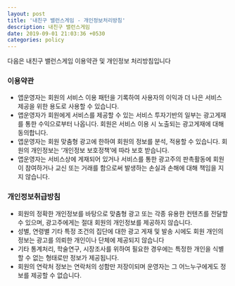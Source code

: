 ```yaml
---
layout: post
title: '내친구 밸런스게임 - 개인정보처리방침'
description: 내친구 밸런스게임
date: 2019-09-01 21:03:36 +0530
categories: policy
---
```


다음은 내친구 밸런스게임 이용약관 및 개인정보 처리방침입니다

### 이용약관

- 앱운영자는 회원의 서비스 이용 패턴을 기록하여 사용자의 이익과 더 나은 서비스 제공을 위한 용도로 사용할 수 있습니다.
- 앱운영자가 회원에게 서비스를 제공할 수 있는 서비스 투자기반의 일부는 광고게재를 통한 수익으로부터 나옵니다. 회원은 서비스 이용 시 노출되는 광고게재에 대해 동의합니다.
- 앱운영자는 회원 맞춤형 광고에 한하여 회원의 정보를 분석, 적용할 수 있습니다. 회원의 개인정보는 ‘개인정보 보호정책’에 따라 보호 받습니다.
- 앱운영자는 서비스상에 게재되어 있거나 서비스를 통한 광고주의 판촉활동에 회원이 참여하거나 교신 또는 거래를 함으로써 발생하는 손실과 손해에 대해 책임을 지지 않습니다.

### 개인정보취급방침

- 회원의 정확한 개인정보를 바탕으로 맞춤형 광고 또는 각종 유용한 컨텐츠를 전달할 수 있으며, 광고주에게는 절대 회원의 개인정보를 제공하지 않습니다.
- 성별, 연령별 기타 특정 조건의 집단에 대한 광고 게재 및 발송 시에도 회원 개인의 정보는 광고를 의뢰한 개인이나 단체에 제공되지 않습니다
- 기타 통계처리, 학술연구, 시장조사를 위하여 필요한 경우에는 특정한 개인을 식별할 수 없는 형태로만 정보가 제공됩니다.
- 회원의 연락처 정보는 연락처의 성함만 저장이되며 운영자는 그 어느누구에게도 정보를 제공할 수 없습니다.
